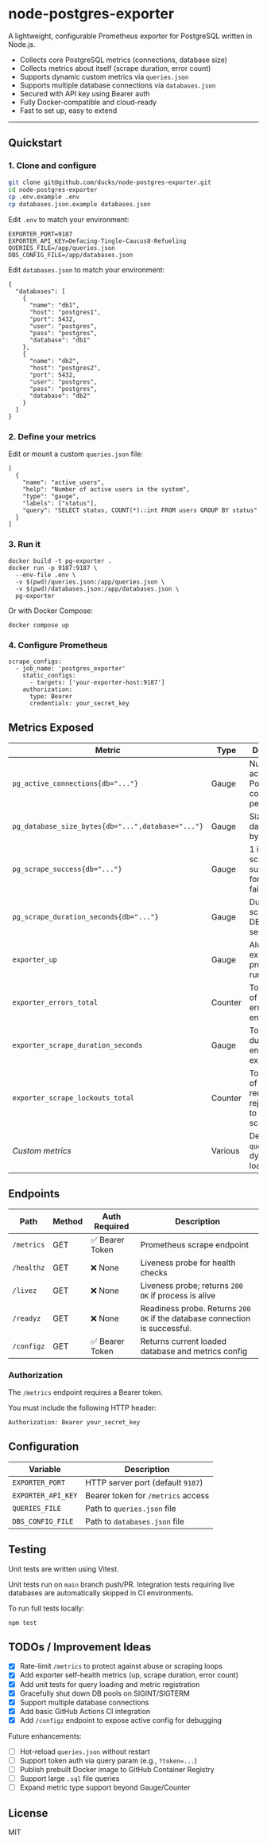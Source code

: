 # node-postgres-exporter

A lightweight, configurable Prometheus exporter for PostgreSQL written in Node.js.

- Collects core PostgreSQL metrics (connections, database size)
- Collects metrics about itself (scrape duration, error count)
- Supports dynamic custom metrics via `queries.json`
- Supports multiple database connections via `databases.json`
- Secured with API key using Bearer auth
- Fully Docker-compatible and cloud-ready
- Fast to set up, easy to extend

---

## Quickstart

### 1. Clone and configure

```bash
git clone git@github.com/ducks/node-postgres-exporter.git
cd node-postgres-exporter
cp .env.example .env
cp databases.json.example databases.json
```

Edit `.env` to match your environment:

```
EXPORTER_PORT=9187
EXPORTER_API_KEY=Defacing-Tingle-Caucus8-Refueling
QUERIES_FILE=/app/queries.json
DBS_CONFIG_FILE=/app/databases.json
```

Edit `databases.json` to match your environment:
```
{
  "databases": [
    {
      "name": "db1",
      "host": "postgres1",
      "port": 5432,
      "user": "postgres",
      "pass": "postgres",
      "database": "db1"
    },
    {
      "name": "db2",
      "host": "postgres2",
      "port": 5432,
      "user": "postgres",
      "pass": "postgres",
      "database": "db2"
    }
  ]
}
```

### 2. Define your metrics

Edit or mount a custom `queries.json` file:

```
[
  {
    "name": "active_users",
    "help": "Number of active users in the system",
    "type": "gauge",
    "labels": ["status"],
    "query": "SELECT status, COUNT(*)::int FROM users GROUP BY status"
  }
]
```

### 3. Run it

```
docker build -t pg-exporter .
docker run -p 9187:9187 \
  --env-file .env \
  -v $(pwd)/queries.json:/app/queries.json \
  -v $(pwd)/databases.json:/app/databases.json \
  pg-exporter
```

Or with Docker Compose:

`docker compose up`

### 4. Configure Prometheus

```
scrape_configs:
  - job_name: 'postgres_exporter'
    static_configs:
      - targets: ['your-exporter-host:9187']
    authorization:
      type: Bearer
      credentials: your_secret_key
```

## Metrics Exposed

| Metric                                   | Type    | Description                                       |
|------------------------------------------|---------|---------------------------------------------------|
| `pg_active_connections{db="..."}`        | Gauge   | Number of active PostgreSQL connections per DB    |
| `pg_database_size_bytes{db="...",database="..."}` | Gauge | Size of each database in bytes per DB      |
| `pg_scrape_success{db="..."}`            | Gauge   | 1 if last scrape succeeded for DB, 0 if failed    |
| `pg_scrape_duration_seconds{db="..."}`   | Gauge   | Duration of scrape per DB in seconds              |
| `exporter_up`                            | Gauge   | Always `1` if exporter process is running         |
| `exporter_errors_total`                  | Counter | Total number of scrape errors encountered         |
| `exporter_scrape_duration_seconds`       | Gauge   | Total scrape duration for entire exporter         |
| `exporter_scrape_lockouts_total`        | Counter | Total number of scrape requests rejected due to concurrent scrape lock |
| _Custom metrics_                         | Various | Defined via `queries.json`, dynamically loaded    |

## Endpoints

| Path         | Method | Auth Required | Description                          |
|--------------|--------|----------------|--------------------------------------|
| `/metrics`   | GET    | ✅ Bearer Token | Prometheus scrape endpoint            |
| `/healthz`   | GET    | ❌ None         | Liveness probe for health checks      |
| `/livez`     | GET    | ❌ None         | Liveness probe; returns `200 OK` if process is alive     |
| `/readyz`    | GET    | ❌ None         | Readiness probe. Returns `200 OK` if the database connection is successful. |
| `/configz`   | GET    | ✅ Bearer Token | Returns current loaded database and metrics config |

### Authorization

The `/metrics` endpoint requires a Bearer token.

You must include the following HTTP header:
```
Authorization: Bearer your_secret_key
```

## Configuration

| Variable            | Description                            |
|---------------------|----------------------------------------|
| `EXPORTER_PORT`     | HTTP server port (default `9187`)      |
| `EXPORTER_API_KEY`  | Bearer token for `/metrics` access     |
| `QUERIES_FILE`      | Path to `queries.json` file            |
| `DBS_CONFIG_FILE`   | Path to `databases.json` file          |

## Testing

Unit tests are written using Vitest.

Unit tests run on `main` branch push/PR. Integration tests requiring live
databases are automatically skipped in CI environments.

To run full tests locally:

`npm test`

## TODOs / Improvement Ideas

- [x] Rate-limit `/metrics` to protect against abuse or scraping loops
- [x] Add exporter self-health metrics (up, scrape duration, error count)
- [x] Add unit tests for query loading and metric registration
- [x] Gracefully shut down DB pools on SIGINT/SIGTERM
- [x] Support multiple database connections
- [x] Add basic GitHub Actions CI integration
- [x] Add `/configz` endpoint to expose active config for debugging

Future enhancements:

- [ ] Hot-reload `queries.json` without restart
- [ ] Support token auth via query param (e.g., `?token=...`)
- [ ] Publish prebuilt Docker image to GitHub Container Registry
- [ ] Support large `.sql` file queries
- [ ] Expand metric type support beyond Gauge/Counter

## License

MIT

